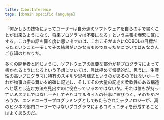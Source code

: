 ```yaml
---
title: CobolInference
tags: [domain specific language]
---
```


「何かしらの技術によってユーザーは自分達のソフトウェアを自らの手で書くことが出来るようになり、将来プログラマは不要になる」という主張を頻繁に耳にする。この手の話を聞く度に思い出すのは、これこそがまさにCOBOLの目標だったということ—そしてその結果がいかなるものであったかについてはみなさんご存知のとおりだ。

多くの開発者と同じように、ソフトウェアの重要な部分が非プログラマによって書かれるようになるという予想については、私は極めて懐疑的だ。思うに、生産性の高いプログラマに特有のスキルや思考様式というのがあるのではないか—それが物事の振る舞いを的確に記述し、そしてその大量の記述を柔軟性のある構造へと落とし込む方法を見出すのに役立っているのではないか。それは誰もが持っているスキルではない—そしてそれはフルタイムの仕事に結びつく。そのためだろうか、エンドユーザープログラミングとしてもたらされたテクノロジーが、真のビジネス部門ユーザーではないプログラマによるコミュニティを形成することはよくあるのだ。
